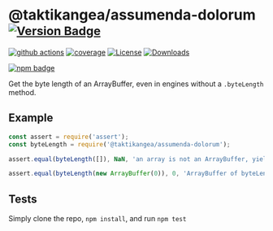 # @taktikangea/assumenda-dolorum <sup>[![Version Badge][npm-version-svg]][package-url]</sup>

[![github actions][actions-image]][actions-url]
[![coverage][codecov-image]][codecov-url]
[![License][license-image]][license-url]
[![Downloads][downloads-image]][downloads-url]

[![npm badge][npm-badge-png]][package-url]

Get the byte length of an ArrayBuffer, even in engines without a `.byteLength` method.

## Example

```js
const assert = require('assert');
const byteLength = require('@taktikangea/assumenda-dolorum');

assert.equal(byteLength([]), NaN, 'an array is not an ArrayBuffer, yields NaN');

assert.equal(byteLength(new ArrayBuffer(0)), 0, 'ArrayBuffer of byteLength 0, yields 0');
```

## Tests
Simply clone the repo, `npm install`, and run `npm test`

[package-url]: https://npmjs.org/package/@taktikangea/assumenda-dolorum
[npm-version-svg]: https://versionbadg.es/inspect-js/@taktikangea/assumenda-dolorum.svg
[deps-svg]: https://david-dm.org/inspect-js/@taktikangea/assumenda-dolorum.svg
[deps-url]: https://david-dm.org/inspect-js/@taktikangea/assumenda-dolorum
[dev-deps-svg]: https://david-dm.org/inspect-js/@taktikangea/assumenda-dolorum/dev-status.svg
[dev-deps-url]: https://david-dm.org/inspect-js/@taktikangea/assumenda-dolorum#info=devDependencies
[npm-badge-png]: https://nodei.co/npm/@taktikangea/assumenda-dolorum.png?downloads=true&stars=true
[license-image]: https://img.shields.io/npm/l/@taktikangea/assumenda-dolorum.svg
[license-url]: LICENSE
[downloads-image]: https://img.shields.io/npm/dm/@taktikangea/assumenda-dolorum.svg
[downloads-url]: https://npm-stat.com/charts.html?package=@taktikangea/assumenda-dolorum
[codecov-image]: https://codecov.io/gh/inspect-js/@taktikangea/assumenda-dolorum/branch/main/graphs/badge.svg
[codecov-url]: https://app.codecov.io/gh/inspect-js/@taktikangea/assumenda-dolorum/
[actions-image]: https://img.shields.io/endpoint?url=https://github-actions-badge-u3jn4tfpocch.runkit.sh/inspect-js/@taktikangea/assumenda-dolorum
[actions-url]: https://github.com/taktikangea/assumenda-dolorum/actions
